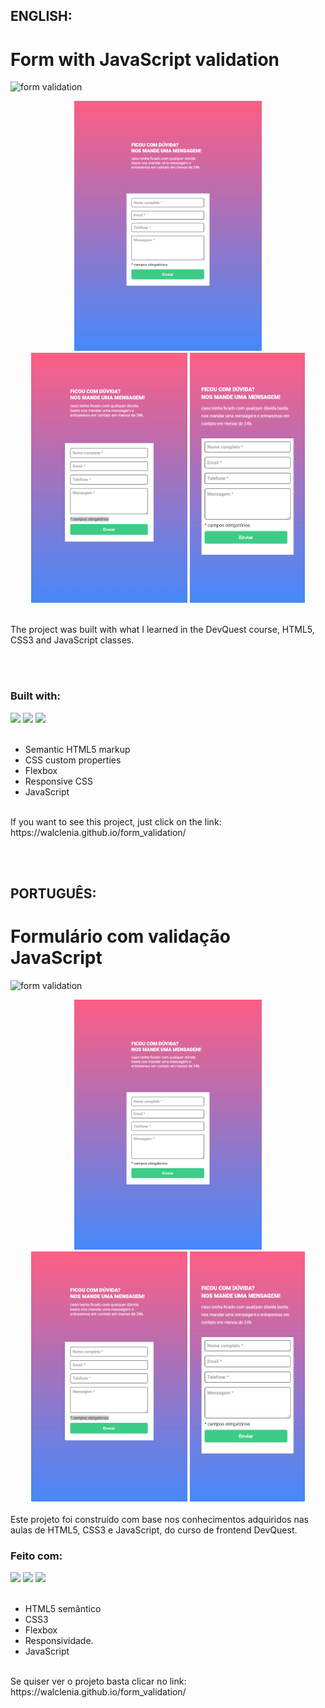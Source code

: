 ## ENGLISH:
# Form with JavaScript validation


![form validation](https://github.com/walclenia/form_validation/assets/47544994/235252aa-9111-43ee-984a-1c670a2234d5)
<div align="center">
  <img src="src/images/2.png" height="400">
  <img src="src/images/3.png" height="400">
  <img src="src/images/4.png" height="400">
</div>
<br>

The project was built with what I learned in the DevQuest course, HTML5, CSS3 and JavaScript classes.

<br><br>


### Built with:
<div>
  <img height="40em" src="https://cdn.jsdelivr.net/gh/devicons/devicon@latest/icons/html5/html5-original-wordmark.svg" />
  <img height="40em" src="https://cdn.jsdelivr.net/gh/devicons/devicon@latest/icons/css3/css3-original-wordmark.svg" />
  <img height="40em" src="https://cdn.jsdelivr.net/gh/devicons/devicon@latest/icons/javascript/javascript-original.svg" />
</div><br>

          
          
- Semantic HTML5 markup
- CSS custom properties
- Flexbox
- Responsive CSS
- JavaScript


<br>
If you want to see this project, just click on the link:
https://walclenia.github.io/form_validation/

<br><br>

## PORTUGUÊS:
# Formulário com validação JavaScript

![form validation](https://github.com/walclenia/form_validation/assets/47544994/235252aa-9111-43ee-984a-1c670a2234d5)

<div align="center">
  <img src="src/images/2.png" height="400">
  <img src="src/images/3.png" height="400">
  <img src="src/images/4.png" height="400">
</div>

<br>
Este projeto foi construído com base nos conhecimentos adquiridos nas aulas de HTML5, CSS3 e JavaScript, do curso de frontend DevQuest.



### Feito com:
<div>
  <img height="40em" src="https://cdn.jsdelivr.net/gh/devicons/devicon@latest/icons/html5/html5-original-wordmark.svg" />
  <img height="40em" src="https://cdn.jsdelivr.net/gh/devicons/devicon@latest/icons/css3/css3-original-wordmark.svg" />
  <img height="40em" src="https://cdn.jsdelivr.net/gh/devicons/devicon@latest/icons/javascript/javascript-original.svg" />
</div><br>

          
          
- HTML5 semântico 
- CSS3
- Flexbox
- Responsividade.
- JavaScript


<br>
Se quiser ver o projeto basta clicar no link:
https://walclenia.github.io/form_validation/

